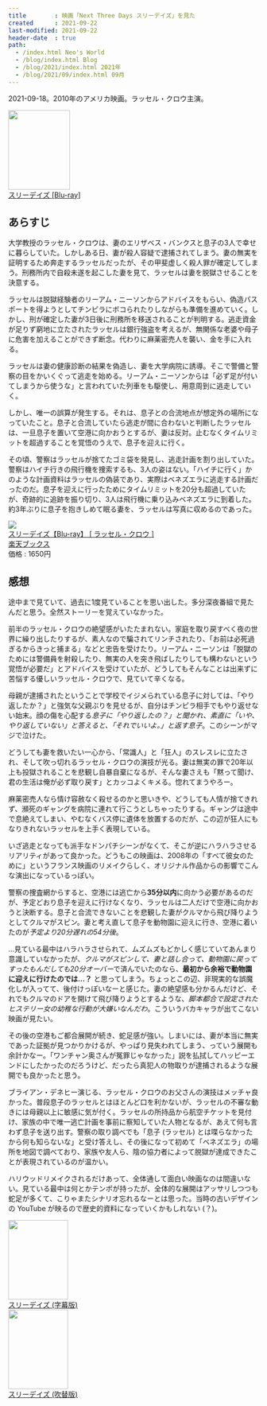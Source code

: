 ```yaml
---
title        : 映画「Next Three Days スリーデイズ」を見た
created      : 2021-09-22
last-modified: 2021-09-22
header-date  : true
path:
  - /index.html Neo's World
  - /blog/index.html Blog
  - /blog/2021/index.html 2021年
  - /blog/2021/09/index.html 09月
---
```


2021-09-18。2010年のアメリカ映画。ラッセル・クロウ主演。

<div class="ad-amazon">
  <div class="ad-amazon-image">
    <a href="https://www.amazon.co.jp/dp/B07RWBTGNB?tag=neos21-22&amp;linkCode=osi&amp;th=1&amp;psc=1">
      <img src="https://m.media-amazon.com/images/I/51fI+LPzntL._SL160_.jpg" width="124" height="160">
    </a>
  </div>
  <div class="ad-amazon-info">
    <div class="ad-amazon-title">
      <a href="https://www.amazon.co.jp/dp/B07RWBTGNB?tag=neos21-22&amp;linkCode=osi&amp;th=1&amp;psc=1">スリーデイズ [Blu-ray]</a>
    </div>
  </div>
</div>

## あらすじ

大学教授のラッセル・クロウは、妻のエリザベス・バンクスと息子の3人で幸せに暮らしていた。しかしある日、妻が殺人容疑で逮捕されてしまう。妻の無実を証明するため奔走するラッセルだったが、その甲斐虚しく殺人罪が確定してしまう。刑務所内で自殺未遂を起こした妻を見て、ラッセルは妻を脱獄させることを決意する。

ラッセルは脱獄経験者のリーアム・ニーソンからアドバイスをもらい、偽造パスポートを得ようとしてチンピラにボコられたりしながらも準備を進めていく。しかし、刑が確定した妻が3日後に刑務所を移送されることが判明する。逃走資金が足りず窮地に立たされたラッセルは銀行強盗を考えるが、無関係な老婆や母子に危害を加えることができず断念。代わりに麻薬密売人を襲い、金を手に入れる。

ラッセルは妻の健康診断の結果を偽造し、妻を大学病院に誘導。そこで警備と警察の目をかいくぐって逃走を始める。リーアム・ニーソンからは「必ず足が付いてしまうから使うな」と言われていた列車をも駆使し、用意周到に逃走していく。

しかし、唯一の誤算が発生する。それは、息子との合流地点が想定外の場所になっていたこと。息子と合流していたら逃走が間に合わないと判断したラッセルは、一旦息子を置いて空港に向かおうとするが、妻は反対。止むなくタイムリミットを超過することを覚悟のうえで、息子を迎えに行く。

その頃、警察はラッセルが捨てたゴミ袋を発見し、逃走計画を割り出していた。警察はハイチ行きの飛行機を捜索するも、3人の姿はない。「ハイチに行く」かのような計画資料はラッセルの偽装であり、実際はベネズエラに逃走する計画だったのだ。息子を迎えに行ったためにタイムリミットを20分も超過していたが、奇跡的に追跡を振り切り、3人は飛行機に乗り込みベネズエラに到着した。約3年ぶりに息子を抱きしめて眠る妻を、ラッセルは写真に収めるのであった。

<div class="ad-rakuten">
  <div class="ad-rakuten-image">
    <a href="https://hb.afl.rakuten.co.jp/hgc/g00q0722.waxyc9ff.g00q0722.waxyd017/?pc=https%3A%2F%2Fitem.rakuten.co.jp%2Fbook%2F15898568%2F&amp;m=http%3A%2F%2Fm.rakuten.co.jp%2Fbook%2Fi%2F19621183%2F">
      <img src="https://thumbnail.image.rakuten.co.jp/@0_mall/book/cabinet/9322/4589921409322.jpg?_ex=128x128">
    </a>
  </div>
  <div class="ad-rakuten-info">
    <div class="ad-rakuten-title">
      <a href="https://hb.afl.rakuten.co.jp/hgc/g00q0722.waxyc9ff.g00q0722.waxyd017/?pc=https%3A%2F%2Fitem.rakuten.co.jp%2Fbook%2F15898568%2F&amp;m=http%3A%2F%2Fm.rakuten.co.jp%2Fbook%2Fi%2F19621183%2F">スリーデイズ【Blu-ray】 [ ラッセル・クロウ ]</a>
    </div>
    <div class="ad-rakuten-shop">
      <a href="https://hb.afl.rakuten.co.jp/hgc/g00q0722.waxyc9ff.g00q0722.waxyd017/?pc=https%3A%2F%2Fwww.rakuten.co.jp%2Fbook%2F&amp;m=http%3A%2F%2Fm.rakuten.co.jp%2Fbook%2F">楽天ブックス</a>
    </div>
    <div class="ad-rakuten-price">価格 : 1650円</div>
  </div>
</div>

## 感想

途中まで見ていて、過去に1度見ていることを思い出した。多分深夜番組で見たんだと思う。全然ストーリーを覚えていなかった。

前半のラッセル・クロウの絶望感がいたたまれない。家庭を取り戻すべく夜の世界に繰り出したりするが、素人なので騙されてリンチされたり、「お前は必死過ぎるからきっと捕まる」などと忠告を受けたり。リーアム・ニーソンは「脱獄のためには警備員を射殺したり、無実の人を突き飛ばしたりしても構わないという覚悟が必要だ」とアドバイスを受けていたが、どうしてもそんなことは出来ずに苦悩する優しいラッセル・クロウで、見ていて辛くなる。

母親が逮捕されたということで学校でイジメられている息子に対しては、「やり返したか？」と強気な父親ぶりを見せるが、自分はチンピラ相手でもやり返せない始末。顔の傷を心配する*息子に「やり返したの？」と聞かれ、素直に「いや、やり返していない」と答えると、「それでいいよ。」と返す息子*。このシーンがマジで泣けた。

どうしても妻を救いたい一心から、「常識人」と「狂人」のスレスレに立たされ、そして吹っ切れるラッセル・クロウの演技が光る。妻は無実の罪で20年以上も投獄されることを悲観し自暴自棄になるが、そんな妻さえも「黙って聞け、君の生活は俺が必ず取り戻す」とカッコよくキメる。惚れてまうやろー。

麻薬密売人なら情け容赦なく殺せるのかと思いきや、どうしても人情が捨てきれず、瀕死のギャングを病院に連れて行こうとしちゃったりする。ギャングは途中で息絶えてしまい、やむなくバス停に遺体を放置するのだが、この辺が狂人にもなりきれないラッセルを上手く表現している。

いざ逃走となっても派手なドンパチシーンがなくて、そこが逆にハラハラさせるリアリティがあって良かった。どうもこの映画は、2008年の「すべて彼女のために」というフランス映画のリメイクらしく、オリジナル作品からの影響でこんな演出になっているっぽい。

警察の捜査網からすると、空港には逃亡から**35分以内**に向かう必要があるのだが、予定どおり息子を迎えに行けなくなり、ラッセルは二人だけで空港に向かおうと決断する。息子と合流できないことを悲観した妻がクルマから飛び降りようとしてクルマがスピン。妻と考え直して息子を動物園に迎えに行き、空港に着いたのが*予定より20分遅れの54分後*。

…見ている最中はハラハラさせられて、ムズムズもどかしく感じていてあんまり意識していなかったが、*クルマがスピンして、妻と話し合って、動物園に戻ってすったもんだしても20分オーバー*で済んでいたのなら、**最初から余裕で動物園に迎えに行けたのでは…？** と思ってしまう。ちょっとこの辺、非現実的な誤魔化しが入ってて、後付けっぽいなーと感じた。妻の絶望感も分かるんだけど、それでもクルマのドアを開けて飛び降りようとするような、*脚本都合で設定されたヒステリー女の幼稚な行動が大嫌いなんだわ*。こういうバカキャラが出てこない映画が見たい。

その後の空港もご都合展開が続き、蛇足感が強い。しまいには、妻が本当に無実であった証拠が見つかりかけるが、やっぱり見失われてしまう、っていう展開も余計かなー。「ワンチャン奥さんが冤罪じゃなかった」説を払拭してハッピーエンドにしたかったのだろうけど、だったら真犯人の物取りが逮捕されるような展開でも良かったと思う。

ブライアン・デネヒー演じる、ラッセル・クロウのお父さんの演技はメッチャ良かった。普段息子のラッセルとはほとんど口を利かないが、ラッセルの不審な動きには母親以上に敏感に気が付く。ラッセルの所持品から航空チケットを見付け、家族の中で唯一逃亡計画を事前に察知していた人物となるが、あえて何も言わず息子を送り出す。警察の取り調べでも「息子 (ラッセル) とは喋らなかったから何も知らないな」と受け答えし、その後になって初めて「ベネズエラ」の場所を地図で調べており、家族や友人ら、陰の協力者によって脱獄が達成できたことが表現されているのが温かい。

ハリウッドリメイクされるだけあって、全体通して面白い映画なのは間違いない。見ている最中は何とかテンポが持ったが、全体的な展開はアッサリしつつも蛇足が多くて、こりゃまたシナリオ忘れるなーとは思った。当時の古いデザインの YouTube が映るので歴史的資料になっていくかもしれない (？)。

<div class="ad-amazon">
  <div class="ad-amazon-image">
    <a href="https://www.amazon.co.jp/dp/B00G8AB0GO?tag=neos21-22&amp;linkCode=osi&amp;th=1&amp;psc=1">
      <img src="https://m.media-amazon.com/images/I/51Eunm0QmZL._SL160_.jpg" width="120" height="160">
    </a>
  </div>
  <div class="ad-amazon-info">
    <div class="ad-amazon-title">
      <a href="https://www.amazon.co.jp/dp/B00G8AB0GO?tag=neos21-22&amp;linkCode=osi&amp;th=1&amp;psc=1">スリーデイズ (字幕版)</a>
    </div>
  </div>
</div>

<div class="ad-amazon">
  <div class="ad-amazon-image">
    <a href="https://www.amazon.co.jp/dp/B00GBZN6HM?tag=neos21-22&amp;linkCode=osi&amp;th=1&amp;psc=1">
      <img src="https://m.media-amazon.com/images/I/51wUtGrjAoL._SL160_.jpg" width="120" height="160">
    </a>
  </div>
  <div class="ad-amazon-info">
    <div class="ad-amazon-title">
      <a href="https://www.amazon.co.jp/dp/B00GBZN6HM?tag=neos21-22&amp;linkCode=osi&amp;th=1&amp;psc=1">スリーデイズ (吹替版)</a>
    </div>
  </div>
</div>
